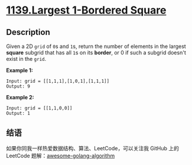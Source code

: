 # [1139.Largest 1-Bordered Square][title]

## Description
Given a 2D `grid` of `0`s and `1`s, return the number of elements in the largest **square** subgrid that has all `1`s on its **border**, or 0 if such a subgrid doesn't exist in the `grid`.

**Example 1:**

```
Input: grid = [[1,1,1],[1,0,1],[1,1,1]]
Output: 9
```

**Example 2:**

```
Input: grid = [[1,1,0,0]]
Output: 1
```

## 结语

如果你同我一样热爱数据结构、算法、LeetCode，可以关注我 GitHub 上的 LeetCode 题解：[awesome-golang-algorithm][me]

[title]: https://leetcode.com/problems/largest-1-bordered-square/
[me]: https://github.com/kylesliu/awesome-golang-algorithm
